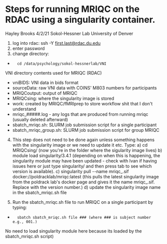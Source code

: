 # Steps for running MRIQC on the RDAC using a singularity container.
Hayley Brooks 4/2/21
Sokol-Hessner Lab
University of Denver

1) log into rdac: ssh -Y first.last@rdac.du.edu
2) enter password
3) change directory:
-		cd /data/psychology/sokol-hessnerlab/VNI
VNI directory contents used for MRIQC (RDAC)
-	vniBIDS: VNI data in bids format
-	sourceData:  raw VNI data with COINS' M803 numbers for participants
-	MRIQCoutput: output of MRIQC
-	MRIQCsing: where the singularity image is stored 
-	work: created by MRIQC/fMRIprep to store workflow shit that I don't understand
-	mriqc_#####.log - any logs that are produced from running mriqc (usually deleted afterward)
-	sbatch_mriqc.sh: SLURM job submission script for a single participant
-	sbatch_mriqc_group.sh: SLURM job submission script for group MRIQC
	

4) This step does not need to be done again unless something happens with the singularity image or we need to update it etc. Type:
	a) cd MRIQCsing/ (now you're in the folder where the sigularity image lives)
	b) module load singularity/3.4.1 (depending on when this is happening, the singularity module may have been updated - check with Ivan if having issues here or just type singularity/ and then press tab to see which version is available).
	c) singularity pull --name mriqc_<version>.sif docker://poldracklab/mriqc:latest (this pulls the latest singularity image from the poldrack lab's docker page and gives it the name mriqc_<version>.sif. Replace <version> with the version number.)
	d) update the singularity image name in the sbatch_mriqc.sh file


5) Run the sbatch_mriqc.sh file to run MRIQC on a single participant by typing: 
-		sbatch sbatch_mriqc.sh file ### (where ### is subject number e.g., 001.)
No need to load singularity module here because its loaded by the sbatch_mriqc.sh script)

